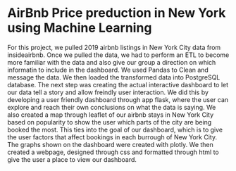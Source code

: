 # AirBnb Price preduction in New York using Machine Learning 

For this project, we pulled 2019 airbnb listings in New York City data from insideairbnb.
Once we pulled the data, we had to perform an ETL to become more familiar with the data and also give our group a direction on which informatin to include in the dashboard.
We used Pandas to Clean and message the data. We then loaded the transformed data into PostgreSQL database.
The next step was creating the actual interactive dashboard to let our data tell a story and allow freindly user interaction.
We did this by developing a user friendly dashboard through app flask, where the user can explore and reach their own conclusions on what the data is saying.
We also created a map through leaflet of our airbnb stays in New York City based on popularity to show the user which parts of the city are being booked the most.
This ties into the goal of our dashboard, which is to give the user factors that affect bookings in each burrough of New York City.
The graphs shown on the dashboard were created with plotly.
We then created a webpage, designed through css and formatted through html to give the user a place to view our dashboard.
